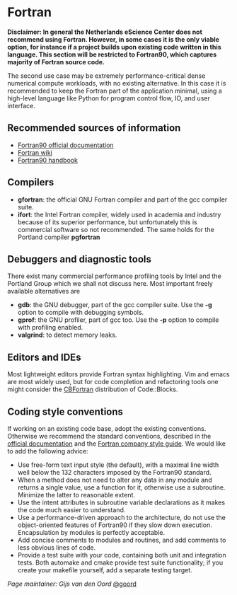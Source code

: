 # Fortran

**Disclaimer: In general the Netherlands eScience Center does not recommend using Fortran. However, in some cases it is the only viable option, for instance if a project builds upon existing code written in this language. This section will be restricted to Fortran90, which captures majority of Fortran source code.**

The second use case may be extremely performance-critical dense
numerical compute workloads, with no existing alternative. In this case it is recommended to keep the Fortran part of the application minimal, using a high-level language like Python for program control flow, IO, and user interface.

## Recommended sources of information

* [Fortran90 official documentation](http://www.fortran90.org/)
* [Fortran wiki](http://fortranwiki.org/fortran/show/HomePage)
* [Fortran90 handbook](http://micro.ustc.edu.cn/Fortran/Fortran%2090%20Handbook.pdf)

## Compilers

* **gfortran**: the official GNU Fortran compiler and part of the gcc compiler suite.
* **ifort**: the Intel Fortran compiler, widely used in academia and industry because of its superior performance, but
  unfortunately this is commercial software so not recommended. The same holds for the Portland compiler **pgfortran**

## Debuggers and diagnostic tools
There exist many commercial performance profiling tools by Intel and the Portland Group which we shall not discuss here. Most important freely available alternatives are
* **gdb**: the GNU debugger, part of the gcc compiler suite. Use the **-g** option to compile with debugging symbols.
* **gprof**: the GNU profiler, part of gcc too. Use the **-p** option to compile with profiling enabled.
* **valgrind**: to detect memory leaks.

## Editors and IDEs

Most lightweight editors provide Fortran syntax highlighting. Vim and emacs are most widely used, but for code
completion and refactoring tools one might consider the [CBFortran](http://cbfortran.sourceforge.net/) distribution of Code::Blocks.

## Coding style conventions

If working on an existing code base, adopt the existing conventions. Otherwise we recommend the
standard conventions, described in the [official documentation](http://www.fortran90.org/src/best-practices.html#fortran-style-guide) and the [Fortran company style guide](http://www.fortran.com/). We would like to add the following advice:

* Use free-form text input style (the default), with a maximal line width well below the 132 characters imposed by the Fortran90 standard.
* When a method does not need to alter any data in any module and returns a single value, use a function for it, otherwise use a subroutine. Minimize the latter to reasonable extent.
* Use the intent attributes in subroutine variable declarations as it makes the code much easier to understand.
* Use a performance-driven approach to the architecture, do not use the object-oriented features of Fortran90 if they slow down execution. Encapsulation by modules is perfectly acceptable.
* Add concise comments to modules and routines, and add comments to less obvious lines of code.
* Provide a test suite with your code, containing both unit and integration tests. Both automake and cmake provide test
  suite functionality; if you create your makefile yourself, add a separate testing target.


*Page maintainer: Gijs van den Oord* [@goord](https://github.com/goord)
